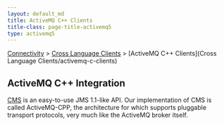 ```yaml
---
layout: default_md
title: ActiveMQ C++ Clients 
title-class: page-title-activemq5
type: activemq5
---
```


[Connectivity](connectivity) > [Cross Language Clients](cross-language-clients) > [ActiveMQ C++ Clients](Cross Language Clients/activemq-c-clients)


ActiveMQ C++ Integration
------------------------

[CMS](http://activemq.apache.org/cms/) is an easy-to-use JMS 1.1-like API. Our implementation of CMS is called ActiveMQ-CPP, the architecture for which supports pluggable transport protocols, very much like the ActiveMQ broker itself.

